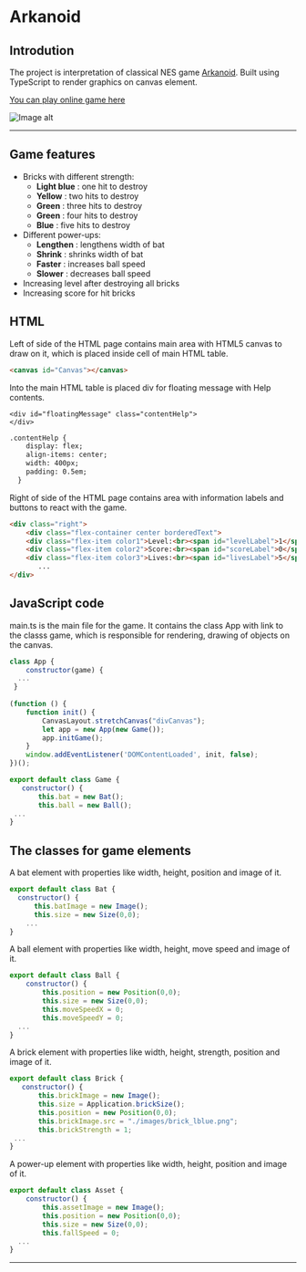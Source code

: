 # Arkanoid

    
## Introdution
The project is interpretation of classical NES game [Arkanoid](https://en.wikipedia.org/wiki/Arkanoid).
Built using TypeScript to render graphics on canvas element. 

[You can play online game here](https://practicalDeveloper.github.io/Arkanoid_JavaScript)

![Image alt](https://github.com/practicalDeveloper/Arkanoid_JavaScript/blob/main/Main.png)
___

## Game features

- Bricks with different strength:
    - __Light blue__ : one hit to destroy
    - __Yellow__ : two hits to destroy
    - __Green__ : three hits to destroy
    - __Green__ : four hits to destroy
    - __Blue__ : five hits to destroy
- Different power-ups:
    - __Lengthen__ : lengthens width of bat
    - __Shrink__ : shrinks width of bat
    - __Faster__ : increases ball speed
    - __Slower__ : decreases ball speed
- Increasing level after destroying all bricks
- Increasing score for hit bricks
## HTML
Left of side of the HTML page contains main area with HTML5 canvas to draw on it, which is placed inside cell of main HTML table.

```HTML
<canvas id="Canvas"></canvas>
```
Into the main HTML table is placed div for floating message with Help contents.
```
<div id="floatingMessage" class="contentHelp">
</div>
```

```HTML
.contentHelp {
    display: flex;
    align-items: center;
    width: 400px;
    padding: 0.5em;
  }
 ```
 
Right of side of the HTML page contains area with information labels and buttons to react with the game.
  
```HTML
<div class="right">
    <div class="flex-container center borderedText">
    <div class="flex-item color1">Level:<br><span id="levelLabel">1</span></div>
    <div class="flex-item color2">Score:<br><span id="scoreLabel">0</span></div>
    <div class="flex-item color3">Lives:<br><span id="livesLabel">5</span></div>
       ...       
</div>
 ```
 
## JavaScript code

main.ts is the main file for the game. It contains the class App with link to the classs game, which is responsible for rendering, drawing of objects on the canvas.

```JavaScript
class App {
    constructor(game) {
  ...
 }
 
(function () {
    function init() {
        CanvasLayout.stretchCanvas("divCanvas");
        let app = new App(new Game());
        app.initGame();
    }
    window.addEventListener('DOMContentLoaded', init, false);
})();
 ```
 
 ```JavaScript
export default class Game {
    constructor() {
        this.bat = new Bat();
        this.ball = new Ball();
  ...
 }
 ```
 ## The classes for game elements
 A bat element with properties like width, height, position and image of it.
 
  ```JavaScript
export default class Bat {
    constructor() {
        this.batImage = new Image();
        this.size = new Size(0,0);
      ...
  }
 ```
 A ball element with properties like width, height, move speed and image of it.
 
```JavaScript
export default class Ball {
    constructor() {
        this.position = new Position(0,0);
        this.size = new Size(0,0);
        this.moveSpeedX = 0;
        this.moveSpeedY = 0;
  ...
}
 ```
 
 A brick element with properties like width, height, strength, position and image of it.
 
 ```JavaScript
export default class Brick {
    constructor() {
        this.brickImage = new Image();
        this.size = Application.brickSize();
        this.position = new Position(0,0);
        this.brickImage.src = "./images/brick_lblue.png";
        this.brickStrength = 1;
  ...
}
 ```
 
  A power-up element with properties like width, height, position and image of it.
  
```JavaScript
export default class Asset {
    constructor() {
        this.assetImage = new Image();
        this.position = new Position(0,0);
        this.size = new Size(0,0);
        this.fallSpeed = 0;
  ...
}

```
___
